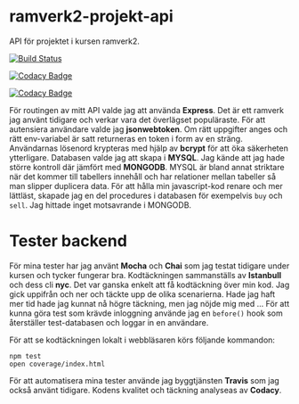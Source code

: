 # ramverk2-projekt-api
API för projektet i kursen ramverk2.

[![Build Status](https://travis-ci.org/OllieJohnsson/ramverk2-projekt-api.svg?branch=master)](https://travis-ci.org/OllieJohnsson/ramverk2-projekt-api)

[![Codacy Badge](https://api.codacy.com/project/badge/Grade/0386893d17ad44daa207d388bb6440c5)](https://www.codacy.com/app/OllieJohnsson/ramverk2-projekt-api?utm_source=github.com&amp;utm_medium=referral&amp;utm_content=OllieJohnsson/ramverk2-projekt-api&amp;utm_campaign=Badge_Grade)

[![Codacy Badge](https://api.codacy.com/project/badge/Coverage/0386893d17ad44daa207d388bb6440c5)](https://www.codacy.com/app/OllieJohnsson/ramverk2-projekt-api?utm_source=github.com&utm_medium=referral&utm_content=OllieJohnsson/ramverk2-projekt-api&utm_campaign=Badge_Coverage)



<!-- Gör ett medvetet val av teknik och berätta utförligt i din README om vilka teknikval du har gjort och varför. -->


För routingen av mitt API valde jag att använda **Express**. Det är ett ramverk jag använt tidigare och verkar vara det överlägset populäraste. För att autensiera användare valde jag **jsonwebtoken**. Om rätt uppgifter anges och rätt env-variabel är satt returneras en token i form av en sträng. Användarnas lösenord krypteras med hjälp av **bcrypt** för att öka säkerheten ytterligare. Databasen valde jag att skapa i **MYSQL**. Jag kände att jag hade större kontroll där jämfört med **MONGODB**. MYSQL är bland annat striktare när det kommer till tabellers innehåll och har relationer mellan tabeller så man slipper duplicera data. För att hålla min javascript-kod renare och mer lättläst, skapade jag en del procedures i databasen för exempelvis `buy` och `sell`. Jag hittade inget motsavrande i MONGODB.




# Tester backend

<!-- Du har god kodtäckning i enhetstester och funktionstester på både backend och frontend. Sträva efter 70% där det är rimligt, men se det som en riktlinje och inte ett hårt krav.

I din README skriver du ett stycke om vilka verktyg du använt för din testsuite och om det är delar av applikationen som inte täcks av tester. Du reflekterar kort över hur dina teknikval fungerat för dig. Du reflekterar också över hur lätt/svårt det är att få kodtäckning på din applikation. -->

För mina tester har jag använt **Mocha** och **Chai** som jag testat tidigare under kursen och tycker fungerar bra. Kodtäckningen sammanställs av **Istanbull** och dess cli **nyc**. Det var ganska enkelt att få kodtäckning över min kod. Jag gick uppifrån och ner och täckte upp de olika scenarierna. Hade jag haft mer tid hade jag kunnat nå högre täckning, men jag nöjde mig med ... För att kunna göra test som krävde inloggning använde jag en `before()` hook som återställer test-databasen och loggar in en användare.

För att se kodtäckningen lokalt i webbläsaren körs följande kommandon:
```
npm test
open coverage/index.html
```

För att automatisera mina tester använde jag byggtjänsten **Travis** som jag också använt tidigare. Kodens kvalitet och täckning analyseas av **Codacy**.


<!-- Man kan köra hela din testsuite lokalt via npm test.

I README visar du hur man kan se kodtäckningen lokalt i webbläsaren.

Dina repon har en CI-kedja och automatiserade tester med tillhörande badges för byggtjänst, kodtäckning och tjänst för kodkvalitet.

I din README skriver du ett stycke om CI-kedjan, vilka tjänster du valt och varför samt eventuella begränsningar i hur CI-kedjan kan hantera din applikation. Du gör en kort reflektion över din syn på den hjälpen liknande verktyg ger dig.

Berätta om du är nöjd eller inte med de betyg som tjänsten för kodkvalitet ger dig. -->
